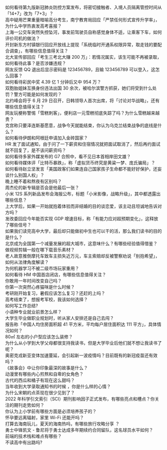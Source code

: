 如何看待第九版新冠肺炎防控方案发布，将密切接触者、入境人员隔离管控时间从「14+7」改为「7+3」？  
高中疑用芒果重量暗喻高分考生，南宁教育局回应「严禁任何形式宣传升学率」，为什么中学热衷发高考喜报？  
上海一公交车突然失控坠河，事发前驾驶员自称感觉身体不适，让乘客下车，如何评价司机的做法？  
开封新东方村镇银行回应开放线上提现「系统临时开通系权限异常，取走钱的要配合调查」，有哪些信息值得关注？  
北大宣传部回应「考生三考北大赚 200 万」：若情况属实，该生可能不再被录取，如何看待此事？是否涉嫌违规？  
网友反馈 QQ 退出后显示密码是 123456789，且输 123456789 可以登入，这怎么回事？  
如何看待彩民中奖 4.39 亿 1 分钟后又中 954 万？  
双胞胎姐妹互换身份违法出国 30 余次，被哈尔滨警方抓获，她们将受到什么处罚？警方可能是如何发现的？  
北约峰会将于 6 月 29 日召开，日韩领导人首次出席，将「讨论对华战略」，还有哪些信息值得关注？  
网友玩梗称警惕「雪糕刺客」，便利店一元雪糕彻底失踪了吗？为什么雪糕越来越贵？  
克宫称只要泽连斯基愿意，战争今天就能结束，你认为乌克兰结束战争的底线是什么？  
如何看待伊朗和阿根廷申请加入金砖国家？  
HR 发了面试通知，由于问了一下薪资和住宿情况就把面试取消了，然后再约面试就不回复了，是不该问薪资吗？  
如何看待多家外媒发布的 G7 合照中，看不见日本首相岸田文雄？  
如何看待媒体评「比特币暴跌」，称「虚拟货币终究是黄粱一梦、庞氏骗局」？  
如何看待赵立坚发言「美国政客们如果连自己国家孩子生命都不能好好保护，还妄谈什么别国人权」？  
晚上睡不着和熬夜有区别吗？  
周杰伦的新专辑是否会是他最后一张？  
小米 12S 系列新品发布会海报公布，标题「小米影像，战略升级」，其中都透露出哪些信息？  
上大学后，如果一开始就抱着体验而非结婚的目的谈恋爱，该主动且坦诚地告诉对方吗？  
发改委回应今年能否实现 GDP 增速目标，称「有能力应对超预期变化」，这释放了哪些信号？  
如果我们读完高中大学，最后却只能做初中生也可以干的活，那么我们读书的目的是什么？  
北京成为全国第一个减量发展的超大城市，这意味什么？有哪些经验值得借鉴？  
做视频剪辑一般在哪下载音乐素材？  
老人故意推倒摩托车致车主损失近万元，车主索赔却反被警察劝说「别抱希望」，如何从法律角度解读？  
为何机器学习不被二级市场玩家重用？  
如何看待 HM 中国首店闭店，有哪些信息值得关注？  
你敢用一年时间改变自己吗？  
你第一次突然心疼猫咪是什么时候？  
考研刚开始复习，暑假应该怎么复习？还赶的上吗？  
高考结束了，想报考军校，我该如何选择？  
如何写工作总结?  
小语种专业就业前景怎么样？  
大学生毕业做职业规划时，听从家人安排还是自己去闯？  
报告称「中国人均住房面积超 41 平方米，平均每户居住面积达 111 平方」，具体情况如何？  
80㎡ 左右的小户型应该怎么装修？  
为什么从小学到大学父母都很支持我读书，但是大学毕业后他们就不想让我读书了呢？  
奥密克戎新亚变体加速蔓延，会引起新一波疫情吗？目前既有的新冠疫苗还有效吗？  
《故事会》中让你印象最深的故事是什么？  
动漫里有哪些内心煎熬和自卑的女角色？  
古代的西瓜和橘子有现在这么甜吗？  
当年收到大学录取通知书的时候 ，你是什么样的心情？  
为什么宋朝的点茶现在很少见到了？  
2022 年科学引文索引（SCI）期刊影响因子正式发布，有哪些亮点和槽点？你关注的期刊走势如何？  
你认为上小学前有哪些方面是必须培养孩子的？  
怀孕要远离辐射，家里 Wi-Fi 还能开吗？  
打算去海南玩儿，夏天的海南热吗，有哪些旅行攻略分享 ？  
勇士中锋凯文 - 鲁尼将于勇士达成多年期续约合同留队，这名球员水平如何？  
前端的技术栈和难点有哪些？  
不读高中有出路吗?  
